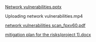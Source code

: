 [Network vulnerabilities.pptx](https://github.com/moulidutta/internship_project/files/13991698/Network.vulnerabilities.pptx)


Uploading network vulnerabilities.mp4

[network vulnerabilities scan_fpxv60.pdf](https://github.com/moulidutta/internship_project/files/13991699/network.vulnerabilities.scan_fpxv60.pdf)


[mitigation plan for the risks(project 1).docx](https://github.com/moulidutta/internship_project/files/13991703/mitigation.plan.for.the.risks.project.1.docx)

